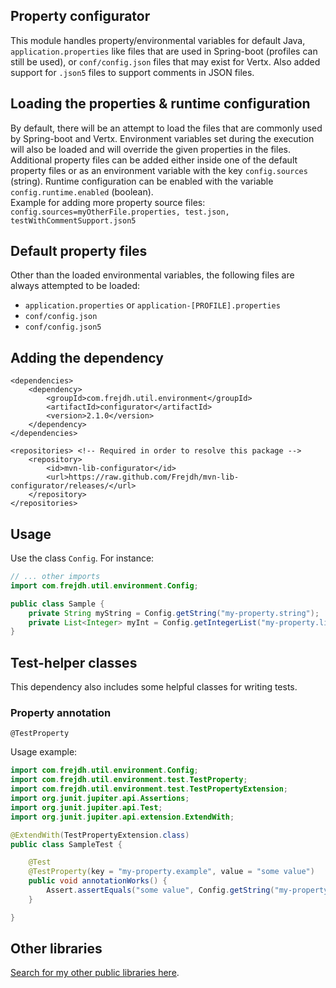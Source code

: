 Property configurator
-
This module handles property/environmental variables for default Java, `application.properties` like files that are used in Spring-boot (profiles can still be used), 
or `conf/config.json` files that may exist for Vertx. Also added support for `.json5` files to support comments in JSON files.

## Loading the properties & runtime configuration
By default, there will be an attempt to load the files that are commonly used by Spring-boot and Vertx. 
Environment variables set during the execution will also be loaded and will override the given properties in the files.
Additional property files can be added either inside one of the default property files or as an environment variable with the key `config.sources` (string).
Runtime configuration can be enabled with the variable `config.runtime.enabled` (boolean).
<br>
Example for adding more property source files: `config.sources=myOtherFile.properties, test.json, testWithCommentSupport.json5`

## Default property files
Other than the loaded environmental variables, the following files are always attempted to be loaded:
* `application.properties` or `application-[PROFILE].properties`
* `conf/config.json`
* `conf/config.json5` 

## Adding the dependency
```
<dependencies>
    <dependency>
        <groupId>com.frejdh.util.environment</groupId>
        <artifactId>configurator</artifactId>
        <version>2.1.0</version>
    </dependency>
</dependencies>

<repositories> <!-- Required in order to resolve this package -->
    <repository>
        <id>mvn-lib-configurator</id>
        <url>https://raw.github.com/Frejdh/mvn-lib-configurator/releases/</url>
    </repository>
</repositories>
```

## Usage
Use the class `Config`. For instance:
```java
// ... other imports
import com.frejdh.util.environment.Config;

public class Sample {
    private String myString = Config.getString("my-property.string");
    private List<Integer> myInt = Config.getIntegerList("my-property.list-of-integers");
}
```

## Test-helper classes
This dependency also includes some helpful classes for writing tests.

### Property annotation
`@TestProperty`

Usage example:
```java
import com.frejdh.util.environment.Config;
import com.frejdh.util.environment.test.TestProperty;
import com.frejdh.util.environment.test.TestPropertyExtension;
import org.junit.jupiter.api.Assertions;
import org.junit.jupiter.api.Test;
import org.junit.jupiter.api.extension.ExtendWith;

@ExtendWith(TestPropertyExtension.class)
public class SampleTest {

    @Test
    @TestProperty(key = "my-property.example", value = "some value")
    public void annotationWorks() {
        Assert.assertEquals("some value", Config.getString("my-property.example"));
    }

}
```

## Other libraries
[Search for my other public libraries here](https://github.com/search?q=Frejdh%2Fmvn-lib-).
